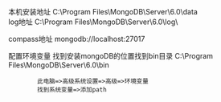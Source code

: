 本机安装地址 C:\Program Files\MongoDB\Server\6.0\data\
log地址 C:\Program Files\MongoDB\Server\6.0\log\

compass地址 mongodb://localhost:27017


配置环境变量 找到安装mongoDB的位置找到bin目录
            C:\Program Files\MongoDB\Server\6.0\bin

            此电脑=>高级系统设置=>高级=>环境变量
            找到系统变量=>添加path